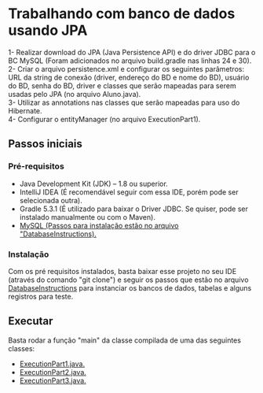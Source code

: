 # Trabalhando com banco de dados usando JPA
1- Realizar download do JPA (Java Persistence API) e do driver JDBC para o BC MySQL (Foram adicionados no arquivo build.gradle nas linhas 24 e 30). <br>
2- Criar o arquivo persistence.xml e configurar os seguintes parâmetros: URL da string de conexão (driver, endereço do BD e nome do BD), usuário do BD, senha do BD, driver e classes que serão mapeadas para serem usadas pelo JPA (no arquivo Aluno.java). <br>
3- Utilizar as annotations nas classes que serão mapeadas para uso do Hibernate. <br>
4- Configurar o entityManager (no arquivo ExecutionPart1). <br>

## Passos iniciais

### Pré-requisitos 
- Java Development Kit (JDK) – 1.8 ou superior.
- IntelliJ IDEA (É recomendável seguir com essa IDE, porém pode ser selecionada outra).
- Gradle 5.3.1 (É utilizado para baixar o Driver JDBC. Se quiser, pode ser instalado manualmente ou com o Maven).
- <a href="https://github.com/danielkv7/jdbc-basico/blob/master/src/main/java/part1/DatabaseInstructions">MySQL (Passos para instalação estão no arquivo "DatabaseInstructions).</a>

### Instalação
Com os pré requisitos instalados, basta baixar esse projeto no seu IDE (através do comando "git clone") e seguir os passos que estão no arquivo <a href="https://github.com/danielkv7/jdbc-basico/blob/master/src/main/java/part1/DatabaseInstructions">DatabaseInstructions</a> para instanciar os bancos de dados, tabelas e alguns registros para teste.

## Executar
Basta rodar a função "main" da classe compilada de uma das seguintes classes:

- <a href="https://github.com/danielkv7/jpa-basico/blob/master/src/main/java/part1/ExecutionPart1.java">ExecutionPart1.java.</a>
- <a href="https://github.com/danielkv7/jpa-basico/blob/master/src/main/java/part2/ExecutionPart2.java">ExecutionPart2.java.</a>
- <a href="https://github.com/danielkv7/jpa-basico/blob/master/src/main/java/part3/ExecutionPart3.java">ExecutionPart3.java.</a>
